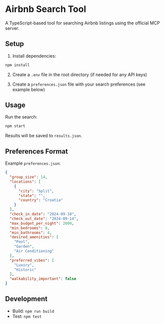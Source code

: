 # Airbnb Search Tool

A TypeScript-based tool for searching Airbnb listings using the official MCP server.

## Setup

1. Install dependencies:
```bash
npm install
```

2. Create a `.env` file in the root directory (if needed for any API keys)

3. Create a `preferences.json` file with your search preferences (see example below)

## Usage

Run the search:
```bash
npm start
```

Results will be saved to `results.json`.

## Preferences Format

Example `preferences.json`:
```json
{
  "group_size": 14,
  "locations": [
    {
      "city": "Split",
      "state": "",
      "country": "Croatia"
    }
  ],
  "check_in_date": "2024-09-10",
  "check_out_date": "2024-09-14",
  "max_budget_per_night": 2000,
  "min_bedrooms": 8,
  "min_bathrooms": 4,
  "desired_amenities": [
    "Pool",
    "Garden",
    "Air Conditioning"
  ],
  "preferred_vibes": [
    "Luxury",
    "Historic"
  ],
  "walkability_important": false
}
```

## Development

- Build: `npm run build`
- Test: `npm test`

